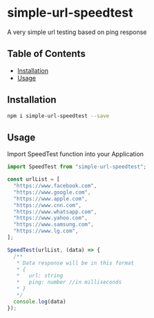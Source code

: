 # simple-url-speedtest

A very simple url testing based on ping response

## Table of Contents

- [Installation](#installation)
- [Usage](#usage)

[comment]: <> (## Demo)

[comment]: <> (![]&#40;demo.gif&#41;)

[comment]: <> (Link to demo: https://react-simple-marquee.surge.sh)

## Installation

```sh
npm i simple-url-speedtest --save
```

## Usage

Import SpeedTest function into your Application

```jsx
import SpeedTest from "simple-url-speedtest";

const urlList = [
  "https://www.facebook.com",
  "https://www.google.com",
  "https://www.apple.com",
  "https://www.cnn.com",
  "https://www.whatsapp.com",
  "https://www.yahoo.com",
  "https://www.samsung.com",
  "https://www.lg.com",
];

SpeedTest(urlList, (data) => {
  /**
   * Data response will be in this format
   * {
   *   url: string
   *   ping: number //in milliseconds
   * }
   */
  console.log(data)
});

```
